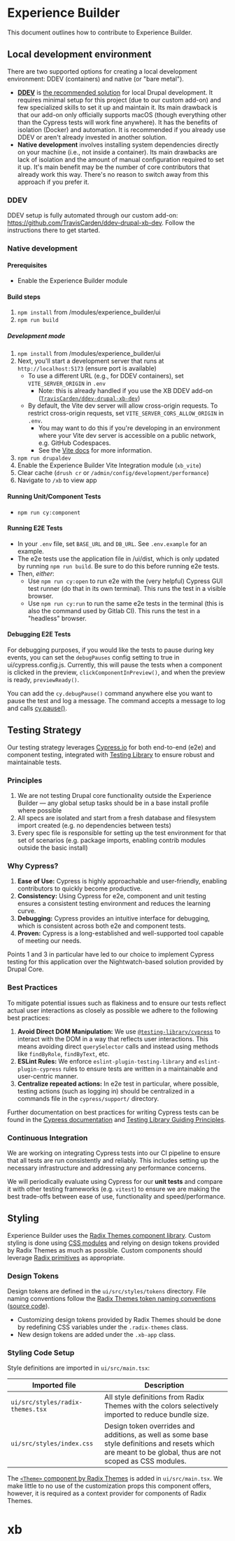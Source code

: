 # Experience Builder
This document outlines how to contribute to Experience Builder.

## Local development environment
There are two supported options for creating a local development environment: DDEV (containers) and native (or "bare metal").

- [**DDEV**](https://ddev.com/) is [the recommended solution](https://www.drupal.org/docs/official_docs/local-development-guide) for local Drupal development. <!-- c.f. https://www.drupal.org/project/ideas/issues/2965681 --> It requires minimal setup for this project (due to our custom add-on) and few specialized skills to set it up and maintain it. Its main drawback is that our add-on only officially supports macOS (though everything other than the Cypress tests will work fine anywhere). It has the benefits of isolation (Docker) and automation. It is recommended if you already use DDEV or aren't already invested in another solution.
- **Native development** involves installing system dependencies directly on your machine (i.e., not inside a container). Its main drawbacks are lack of isolation and the amount of manual configuration required to set it up. It's main benefit may be the number of core contributors that already work this way. There's no reason to switch away from this approach if you prefer it.

### DDEV
DDEV setup is fully automated through our custom add-on: https://github.com/TravisCarden/ddev-drupal-xb-dev. Follow the instructions there to get started.

### Native development

#### Prerequisites
- Enable the Experience Builder module

#### Build steps
1. `npm install` from /modules/experience_builder/ui
2. `npm run build`

##### Development mode
1. `npm install` from /modules/experience_builder/ui
2. Next, you'll start a development server that runs at `http://localhost:5173` (ensure port is available)
    - To use a different URL (e.g., for DDEV containers), set `VITE_SERVER_ORIGIN` in `.env`
      - Note: this is already handled if you use the XB DDEV add-on ([`TravisCarden/ddev-drupal-xb-dev`](https://github.com/TravisCarden/ddev-drupal-xb-dev))
    - By default, the Vite dev server will allow cross-origin requests. To restrict cross-origin requests, set `VITE_SERVER_CORS_ALLOW_ORIGIN` in `.env`.
      - You may want to do this if you're developing in an environment where your Vite dev server is accessible on a public network, e.g. GitHub Codespaces.
      - See the [Vite docs](https://vite.dev/config/server-options#cors) for more information.
3. `npm run drupaldev`
4. Enable the Experience Builder Vite Integration module (`xb_vite`)
5. Clear cache (`drush cr` or `/admin/config/development/performance`)
6. Navigate to `/xb` to view app

#### Running Unit/Component Tests
- `npm run cy:component`

#### Running E2E Tests
- In your `.env` file, set `BASE_URL` and `DB_URL`. See `.env.example` for an example.
- The e2e tests use the application file in /ui/dist, which is only updated by
  running `npm run build`. Be sure to do this before running e2e tests.
- Then, _either_:
  - Use `npm run cy:open` to run e2e with the (very helpful) Cypress GUI test runner (do that in its own terminal). This runs the test in a visible browser.
  - Use `npm run cy:run` to run the same e2e tests in the terminal (this is also the command used by Gitlab CI). This runs the test in a "headless" browser.

#### Debugging E2E Tests
For debugging purposes, if you would like the tests to pause during key events, you can set the `debugPauses` config setting to true in ui/cypress.config.js.
Currently, this will pause the tests when a component is clicked in the preview, `clickComponentInPreview()`, and when the preview is ready, `previewReady()`.

You can add the `cy.debugPause()` command anywhere else you want to pause the test and log a message. The command accepts a message to log and calls [cy.pause()](https://docs.cypress.io/api/commands/pause).

## Testing Strategy
Our testing strategy leverages [Cypress.io](https://www.cypress.io) for both end-to-end (e2e) and component testing, integrated with [Testing Library](https://testing-library.com/) to ensure robust and maintainable tests.

### Principles
1. We are not testing Drupal core functionality outside the Experience Builder — any global setup tasks should be in a base install profile where possible
2. All specs are isolated and start from a fresh database and filesystem import created (e.g. no dependencies between tests)
3. Every spec file is responsible for setting up the test environment for that set of scenarios (e.g. package imports, enabling contrib modules outside the basic install)

### Why Cypress?
1. **Ease of Use:** Cypress is highly approachable and user-friendly, enabling contributors to quickly become productive.
2. **Consistency:** Using Cypress for e2e, component and unit testing ensures a consistent testing environment and reduces the learning curve.
3. **Debugging:** Cypress provides an intuitive interface for debugging, which is consistent across both e2e and component tests.
4. **Proven:** Cypress is a long-established and well-supported tool capable of meeting our needs.

Points 1 and 3 in particular have led to our choice to implement Cypress testing for this application over the Nightwatch-based solution provided by Drupal Core.

### Best Practices
To mitigate potential issues such as flakiness and to ensure our tests reflect actual user interactions as closely as possible we adhere to the following best practices:

1. **Avoid Direct DOM Manipulation:** We use [`@testing-library/cypress`](https://testing-library.com/docs/cypress-testing-library/intro) to interact with the DOM in a way that reflects user interactions. This means avoiding direct `querySelector` calls and instead using methods like `findByRole`, `findByText`, etc.
2. **ESLint Rules:** We enforce `eslint-plugin-testing-library` and `eslint-plugin-cypress` rules to ensure tests are written in a maintainable and user-centric manner.
3. **Centralize repeated actions:** In e2e test in particular, where possible, testing actions (such as logging in) should be centralized in a commands file in the `cypress/support/` directory.

Further documentation on best practices for writing Cypress tests can be found in the [Cypress documentation](https://docs.cypress.io/guides/core-concepts/introduction-to-cypress) and [Testing Library Guiding Principles](https://testing-library.com/docs/guiding-principles).

### Continuous Integration
We are working on integrating Cypress tests into our CI pipeline to ensure that all tests are run consistently and reliably. This includes setting up the necessary infrastructure and addressing any performance concerns.

We will periodically evaluate using Cypress for our **unit tests** and compare it with other testing frameworks (e.g. `vitest`) to ensure we are making the best trade-offs between ease of use, functionality and speed/performance.

## Styling

Experience Builder uses the [Radix Themes component library](https://www.radix-ui.com/themes/docs/overview/getting-started). Custom styling is done using [CSS modules](https://github.com/css-modules/css-modules) and relying on design tokens provided by Radix Themes as much as possible. Custom components should leverage [Radix primitives](https://www.radix-ui.com/primitives/docs/overview/introduction) as appropriate.


### Design Tokens

Design tokens are defined in the `ui/src/styles/tokens` directory. File naming conventions follow the [Radix Themes token naming conventions](https://www.radix-ui.com/themes/docs/theme/overview#tokens) ([source code](https://github.com/radix-ui/themes/tree/main/packages/radix-ui-themes/src/styles/tokens)).

* Customizing design tokens provided by Radix Themes should be done by redefining CSS variables under the `.radix-themes` class.
* New design tokens are added under the `.xb-app` class.

### Styling Code Setup

Style definitions are imported in `ui/src/main.tsx`:

| Imported file  | Description |
| -------------- | ----------- |
| `ui/src/styles/radix-themes.tsx` | All style definitions from Radix Themes with the colors selectively imported to reduce bundle size. |
| `ui/src/styles/index.css` |  Design token overrides and additions, as well as some base style definitions and resets which are meant to be global, thus are not scoped as CSS modules. |


The [`<Theme>` component by Radix Themes](https://www.radix-ui.com/themes/docs/components/theme) is added in `ui/src/main.tsx`. We make little to no use of the customization props this component offers, however, it is required as a context provider for components of Radix Themes.
# xb
